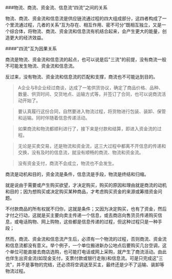 ###物流、商流、资金流、信息流“四流”之间的关系

物流、商流、资金流和信息流是供应链流通过程的四大组成部分，这四者构成了一个里流通过程，几者的关系“互为存在、相互作用、密不可分”既相互独立，又是一个综合体，将物流、商流、资金流和信息流有机结合起来，会产生更大的能量，创造更大的经济效益。

####"四流"互为因果关系

商流是物流、资金流和信息流的起点，也可以说是后"三流"的前提，没有商流一般不可能发生物流、资金流和信息流。

反过来，没有物流、资金流和信息流的匹配和支撑，商流也不可能达到目的。

>A企业与B企业经过商谈，达成了一笔供货协议，确定了商品价格、品种、数量、供货时间、交货地点、运输方式等，并签订了合同，也可以说商流活动开始了。

>要认真履行这份合同，自然要进入物流过程，将货物进行包装、装卸、保管和运输。同时伴随着信息传递活动。

>如果商流和物流都顺利进行了，接下来是付款和结算，即进入资金流的过程。

>无论是买卖交易，还是物流和资金流，这三大过程中都离不开信息的传递和交换，没有及时的信息流，就没有顺畅的商流、物流和资金流。

>没有资金支付，商流不会成立，物流也不会发生。

商流是动机和目的，资金流是条件，信息流是手段，物流是终结和归缩。

就是说由于需要或产生购买欲望，才决定购买，购买的原因和理由就是商流的动机和目的；因为想购买或决定购买某种商品，才考虑购买资金的来源或筹措资金问题。

不付款商品的所有权就不归你，这就是条件；又因为决定购买，也有了资金，然后才付之行动，这就是买主要向卖主传递一个信息，或去商店向售货员传递购买信息，或电话购物、网上购物，这些都是信息传递的过程，但这种过程只是一种手段；

然而，商流、资金流和信息流产生后，必须有一个物流的过程，否则商流、资金流和信息流都没有意义。举个例子，一个单位搬进新办公地点后要购买几台空调，这个单位可能直接去商店选购，也可能打电话或网上采购，就产生了商流活动。由此也伴生出资金流(如现金支付，支票付款或银行走账)和信息流。可是只完成这"三流"，并不是事物的完结，还必须将空调送至买主，最终还是少不了运输、装卸等物流过程。

